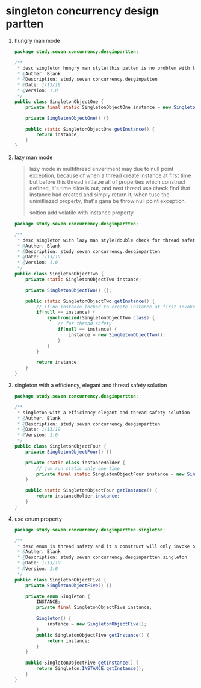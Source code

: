 # singleton concurrency design partten

1. hungry man mode

   ```java
   package study.seven.concurrency.desginpartten;
   
   /**
    * desc singleton hungry man style(this patten is no problem with thread safety)
    * @Auther: Blank
    * @Description: study.seven.concurrency.desginpatten
    * @Date: 1/13/19
    * @Version: 1.0
    */
   public class SingletonObjectOne {
       private final static SingletonObjectOne instance = new SingletonObjectOne();
   
       private SingletonObjectOne() {}
   
       public static SingletonObjectOne getInstance() {
           return instance;
       }
   }
   ```

2. lazy man mode

   >  lazy mode in multithread enveriment may due to null point exception, because of when a thread create instance at first time but before this thread initlaize all of properties which construct defined, it's time slice is out, and next thread use check find that instance had created and simply return it, when tuse the uninitliazed property, that's gana be throw null point exception.
   >
   > soltion add volatile with instance property
   >
   >

   ```java
   package study.seven.concurrency.desginpartten;
   
   /**
    * desc singleton with lazy man style(double check for thread safety)
    * @Auther: Blank
    * @Description: study.seven.concurrency.desginpartten
    * @Date: 1/13/19
    * @Version: 1.0
    */
   public class SingletonObjectTwo {
       private static SingletonObjectTwo instance;
   
       private SingletonObjectTwo() {};
   
       public static SingletonObjectTwo getInstance() {
           // if no instance locked to create instance at first invoke
           if(null == instance) {
               synchronized(SingletonObjectTwo.class) {
                   // for thread safety
                   if(null == instance) {
                       instance = new SingletonObjectTwo();
                   }
               }
           }
   
           return instance;
       }
   }
   ```

3. singleton with a efficiency, elegant and thread safety solution

   ```java
   package study.seven.concurrency.desginpartten;
   
   /**
    * singleton with a efficiency elegant and thread safety solution
    * @Auther: Blank
    * @Description: study.seven.concurrency.desginpartten
    * @Date: 1/13/19
    * @Version: 1.0
    */
   public class SingletonObjectFour {
       private SingletonObjectFour() {}
   
       private static class instanceHolder {
           // jvm run static only one time
           private final static SingletonObjectFour instance = new SingletonObjectFour();
       }
   
       public static SingletonObjectFour getInstance() {
           return instanceHolder.instance;
       }
   }
   ```

4. use enum property

   ```java
   package study.seven.concurrency.desginpartten.singleton;
   
   /**
    * desc enum is thread safety and it's construct will only invoke one time
    * @Auther: Blank
    * @Description: study.seven.concurrency.desginpartten.singleton
    * @Date: 1/13/19
    * @Version: 1.0
    */
   public class SingletonObjectFive {
       private SingletonObjectFive() {}
   
       private enum Singleton {
           INSTANCE;
           private final SingletonObjectFive instance;
   
           Singleton() {
               instance = new SingletonObjectFive();
           }
           public SingletonObjectFive getInstance() {
               return instance;
           }
       }
   
       public SingletonObjectFive getInstance() {
           return Singleton.INSTANCE.getInstance();
       }
   }
   ```

